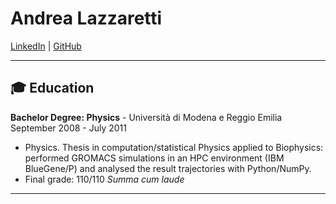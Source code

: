 # Andrea Lazzaretti

[LinkedIn](https://www.linkedin.com/in/andrea-lazzaretti/) | [GitHub](https://github.com/andrea-aus-hh/)

---

## 🎓 Education

**Bachelor Degree: Physics** - Università di Modena e Reggio Emilia
September 2008 - July 2011
- Physics. Thesis in computation/statistical Physics applied to Biophysics: performed
GROMACS simulations in an HPC environment (IBM BlueGene/P) and analysed the
result trajectories with Python/NumPy.
- Final grade: 110/110 _Summa cum laude_

---
